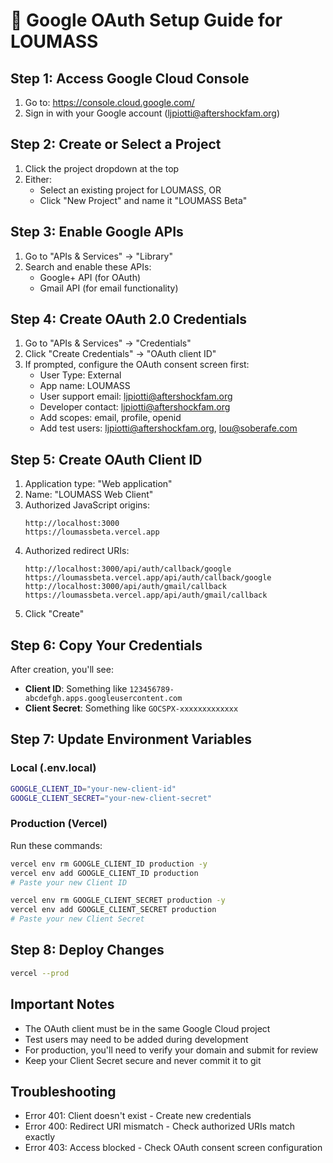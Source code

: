 # 🔐 Google OAuth Setup Guide for LOUMASS

## Step 1: Access Google Cloud Console
1. Go to: https://console.cloud.google.com/
2. Sign in with your Google account (ljpiotti@aftershockfam.org)

## Step 2: Create or Select a Project
1. Click the project dropdown at the top
2. Either:
   - Select an existing project for LOUMASS, OR
   - Click "New Project" and name it "LOUMASS Beta"

## Step 3: Enable Google APIs
1. Go to "APIs & Services" → "Library"
2. Search and enable these APIs:
   - Google+ API (for OAuth)
   - Gmail API (for email functionality)

## Step 4: Create OAuth 2.0 Credentials
1. Go to "APIs & Services" → "Credentials"
2. Click "Create Credentials" → "OAuth client ID"
3. If prompted, configure the OAuth consent screen first:
   - User Type: External
   - App name: LOUMASS
   - User support email: ljpiotti@aftershockfam.org
   - Developer contact: ljpiotti@aftershockfam.org
   - Add scopes: email, profile, openid
   - Add test users: ljpiotti@aftershockfam.org, lou@soberafe.com

## Step 5: Create OAuth Client ID
1. Application type: "Web application"
2. Name: "LOUMASS Web Client"
3. Authorized JavaScript origins:
   ```
   http://localhost:3000
   https://loumassbeta.vercel.app
   ```
4. Authorized redirect URIs:
   ```
   http://localhost:3000/api/auth/callback/google
   https://loumassbeta.vercel.app/api/auth/callback/google
   http://localhost:3000/api/auth/gmail/callback
   https://loumassbeta.vercel.app/api/auth/gmail/callback
   ```
5. Click "Create"

## Step 6: Copy Your Credentials
After creation, you'll see:
- **Client ID**: Something like `123456789-abcdefgh.apps.googleusercontent.com`
- **Client Secret**: Something like `GOCSPX-xxxxxxxxxxxxx`

## Step 7: Update Environment Variables

### Local (.env.local)
```bash
GOOGLE_CLIENT_ID="your-new-client-id"
GOOGLE_CLIENT_SECRET="your-new-client-secret"
```

### Production (Vercel)
Run these commands:
```bash
vercel env rm GOOGLE_CLIENT_ID production -y
vercel env add GOOGLE_CLIENT_ID production
# Paste your new Client ID

vercel env rm GOOGLE_CLIENT_SECRET production -y
vercel env add GOOGLE_CLIENT_SECRET production
# Paste your new Client Secret
```

## Step 8: Deploy Changes
```bash
vercel --prod
```

## Important Notes
- The OAuth client must be in the same Google Cloud project
- Test users may need to be added during development
- For production, you'll need to verify your domain and submit for review
- Keep your Client Secret secure and never commit it to git

## Troubleshooting
- Error 401: Client doesn't exist - Create new credentials
- Error 400: Redirect URI mismatch - Check authorized URIs match exactly
- Error 403: Access blocked - Check OAuth consent screen configuration